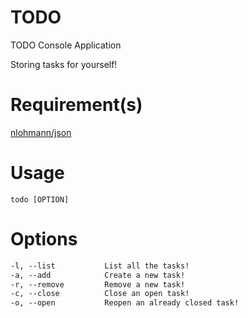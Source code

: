# TODO

TODO Console Application

Storing tasks for yourself!

# Requirement(s)

[nlohmann/json](https://github.com/nlohmann/json)

# Usage

`todo [OPTION]`

# Options

```txt
-l, --list           List all the tasks!
-a, --add            Create a new task!
-r, --remove         Remove a new task!
-c, --close          Close an open task!
-o, --open           Reopen an already closed task!
```
